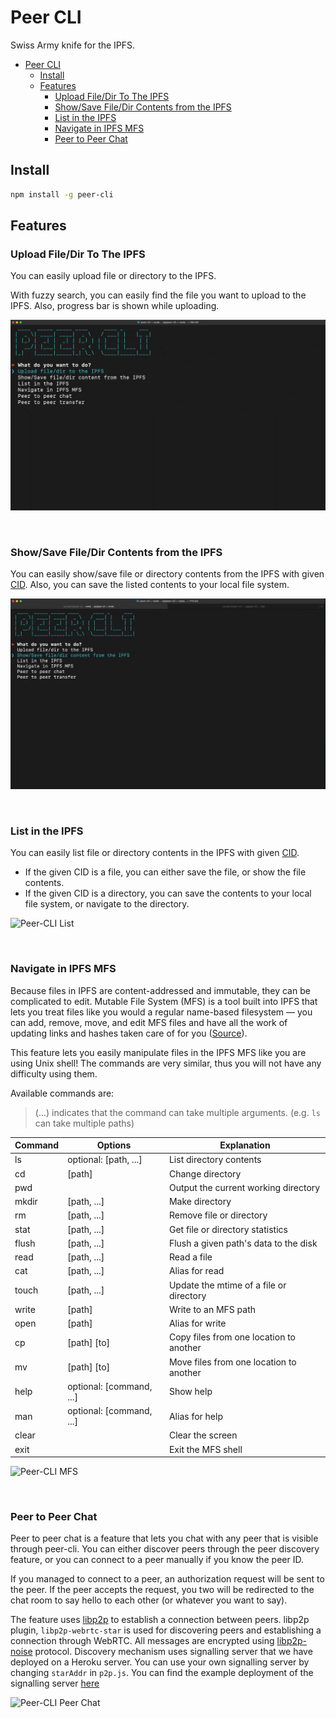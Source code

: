 # Peer CLI

Swiss Army knife for the IPFS.

- [Peer CLI](#peer-cli)
  - [Install](#install)
  - [Features](#features)
    - [Upload File/Dir To The IPFS](#upload-filedir-to-the-ipfs)
    - [Show/Save File/Dir Contents from the IPFS](#showsave-filedir-contents-from-the-ipfs)
    - [List in the IPFS](#list-in-the-ipfs)
    - [Navigate in IPFS MFS](#navigate-in-ipfs-mfs)
    - [Peer to Peer Chat](#peer-to-peer-chat)

## Install

```bash
npm install -g peer-cli
```

## Features

### Upload File/Dir To The IPFS

You can easily upload file or directory to the IPFS.

With fuzzy search, you can easily find the file you want to upload to the IPFS. Also, progress bar is shown while uploading.

![Peer-CLI Upload](media/upload.gif)

<br>

### Show/Save File/Dir Contents from the IPFS

You can easily show/save file or directory contents from the IPFS with given [CID](https://docs.ipfs.tech/concepts/content-addressing/#content-addressing-and-cids). Also, you can save the listed contents to your local file system.

![Peer-CLI Get](media/get.gif)

<br>

### List in the IPFS

You can easily list file or directory contents in the IPFS with given [CID](https://docs.ipfs.tech/concepts/content-addressing/#content-addressing-and-cids).

- If the given CID is a file, you can either save the file, or show the file contents.
- If the given CID is a directory, you can save the contents to your local file system, or navigate to the directory.

![Peer-CLI List](media/list.gif)

<br>

### Navigate in IPFS MFS

Because files in IPFS are content-addressed and immutable, they can be complicated to edit. Mutable File System (MFS) is a tool built into IPFS that lets you treat files like you would a regular name-based filesystem — you can add, remove, move, and edit MFS files and have all the work of updating links and hashes taken care of for you ([Source](https://docs.ipfs.tech/concepts/file-systems/#mutable-file-system-mfs)).

This feature lets you easily manipulate files in the IPFS MFS like you are using Unix shell! The commands are very similar, thus you will not have any difficulty using them.

Available commands are:

> (...) indicates that the command can take multiple arguments. (e.g. `ls` can take multiple paths)

| Command | Options                    | Explanation                             |
| ------- | -------------------------- | --------------------------------------- |
| ls      | optional: \[path, ...\]    | List directory contents                 |
| cd      | \[path\]                   | Change directory                        |
| pwd     |                           | Output the current working directory    |
| mkdir   | \[path, ...\]              | Make directory                          |
| rm      | \[path, ...\]              | Remove file or directory                |
| stat    | \[path, ...\]              | Get file or directory statistics        |
| flush   | \[path, ...\]              | Flush a given path's data to the disk   |
| read    | \[path, ...\]              | Read a file                             |
| cat     | \[path, ...\]              | Alias for read                          |
| touch   | \[path, ...\]              | Update the mtime of a file or directory |
| write   | \[path\]                   | Write to an MFS path                    |
| open    | \[path\]                   | Alias for write                         |
| cp      | \[path\] \[to\]            | Copy files from one location to another |
| mv      | \[path\] \[to\]            | Move files from one location to another |
| help    | optional: \[command, ...\] | Show help                               |
| man     | optional: \[command, ...\] | Alias for help                          |
| clear   |                            | Clear the screen                        |
| exit    |                            | Exit the MFS shell                      |

![Peer-CLI MFS](media/mfs.gif)

<br>

### Peer to Peer Chat

Peer to peer chat is a feature that lets you chat with any peer that is visible through peer-cli. You can either discover peers through the peer discovery feature, or you can connect to a peer manually if you know the peer ID.

If you managed to connect to a peer, an authorization request will be sent to the peer. If the peer accepts the request, you two will be redirected to the chat room to say hello to each other (or whatever you want to say).

The feature uses [libp2p](https://libp2p.io/) to establish a connection between peers. libp2p plugin, `libp2p-webrtc-star` is used for discovering peers and establishing a connection through WebRTC. All messages are encrypted using [libp2p-noise](https://github.com/ChainSafe/js-libp2p-noise#readme) protocol. Discovery mechanism uses signalling server that we have deployed on a Heroku server. You can use your own signalling server by changing `starAddr` in `p2p.js`. You can find the example deployment of the signalling server [here](https://suda.pl/free-webrtc-star-heroku/)

![Peer-CLI Peer Chat](media/peer-chat.gif)
